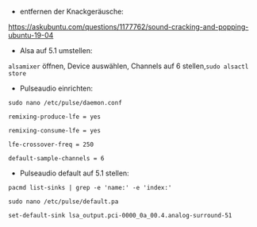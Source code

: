 * entfernen der Knackgeräusche:

https://askubuntu.com/questions/1177762/sound-cracking-and-popping-ubuntu-19-04

* Alsa auf 5.1 umstellen:

`alsamixer` öffnen, Device auswählen, Channels auf 6 stellen,`sudo alsactl store`

* Pulseaudio einrichten:

`sudo nano /etc/pulse/daemon.conf`

    remixing-produce-lfe = yes

    remixing-consume-lfe = yes

    lfe-crossover-freq = 250

    default-sample-channels = 6
    
* Pulseaudio default auf 5.1 stellen:

`pacmd list-sinks | grep -e 'name:' -e 'index:'`

`sudo nano /etc/pulse/default.pa`

    set-default-sink lsa_output.pci-0000_0a_00.4.analog-surround-51
